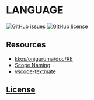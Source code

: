 # LANGUAGE 
[![GitHub issues](https://img.shields.io/github/issues/dunstontc/vscode-LANGUAGE-syntax.svg)](https://github.com/dunstontc/vscode-LANGUAGE-syntax/issues)
[![GitHub license](https://img.shields.io/badge/license-MIT-blue.svg)](https://github.com/dunstontc/vscode-LANGUAGE-syntax/blob/master/LICENSE) 


## Resources
- [kkos/oniguruma/doc/RE](https://github.com/kkos/oniguruma/blob/master/doc/RE)
- [Scope Naming](https://www.sublimetext.com/docs/3/scope_naming.html)
- [vscode-textmate](https://github.com/Microsoft/vscode-textmate)

## [License](https://github.com/dunstontc/vscode-LANGUAGE-syntax/blob/master/LICENSE)


